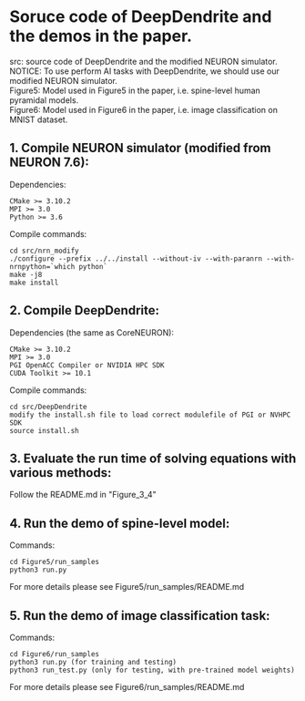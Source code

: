 # Soruce code of DeepDendrite and the demos in the paper.  
src: source code of DeepDendrite and the modified NEURON simulator.  
NOTICE: To use perform AI tasks with DeepDendrite, we should use our modified NEURON simulator.  
Figure5: Model used in Figure5 in the paper, i.e. spine-level human pyramidal models.  
Figure6: Model used in Figure6 in the paper, i.e. image classification on MNIST dataset.  

## 1. Compile NEURON simulator (modified from NEURON 7.6):
  Dependencies:    
  
    CMake >= 3.10.2
    MPI >= 3.0
    Python >= 3.6  

  Compile commands:  

    cd src/nrn_modify   
    ./configure --prefix ../../install --without-iv --with-paranrn --with-nrnpython=`which python`  
    make -j8  
    make install

## 2. Compile DeepDendrite:
  Dependencies (the same as CoreNEURON):  
  
    CMake >= 3.10.2
    MPI >= 3.0
    PGI OpenACC Compiler or NVIDIA HPC SDK
    CUDA Toolkit >= 10.1
  
  Compile commands: 
  
    cd src/DeepDendrite  
    modify the install.sh file to load correct modulefile of PGI or NVHPC SDK  
    source install.sh

## 3. Evaluate the run time of solving equations with various methods:
Follow the README.md in "Figure_3_4"
	
## 4. Run the demo of spine-level model:
  Commands:
    
    cd Figure5/run_samples
    python3 run.py
  For more details please see Figure5/run_samples/README.md

## 5. Run the demo of image classification task:
  Commands:
    
    cd Figure6/run_samples
    python3 run.py (for training and testing)
    python3 run_test.py (only for testing, with pre-trained model weights) 
  For more details please see Figure6/run_samples/README.md
